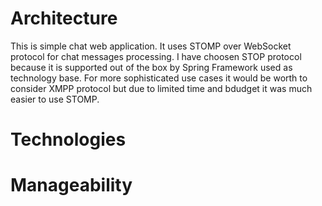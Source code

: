 # Architecture

This is simple chat web application. It uses STOMP over WebSocket protocol for chat messages processing. I have choosen STOP protocol because it is supported out 
of the box by Spring Framework used as technology base. For more sophisticated use cases it would be worth to consider XMPP protocol but due to limited time
and bdudget it was much easier to use STOMP.

# Technologies

# Manageability

